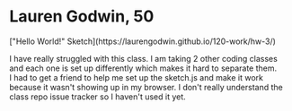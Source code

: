<h1>Lauren Godwin, 50</h1>

<p> ["Hello World!" Sketch](https://laurengodwin.github.io/120-work/hw-3/)

<p>I have really struggled with this class. I am taking 2 other coding classes and each one is set up differently which makes it hard to separate them.<br> I had to get a friend to help me set up the sketch.js and make it work because it wasn't showing up in my browser. I don't really understand the class repo issue tracker so I haven't used it yet.<br></p> 
